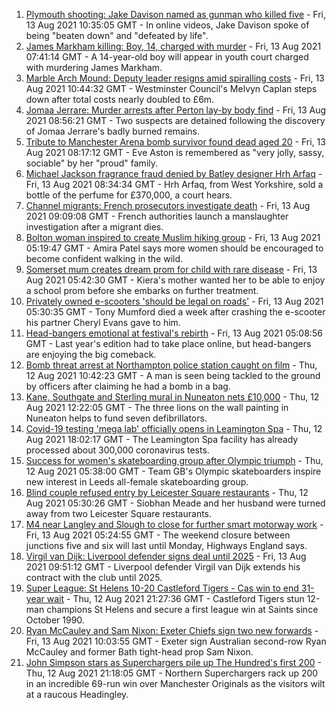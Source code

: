 1. [Plymouth shooting: Jake Davison named as gunman who killed five](https://www.bbc.co.uk/news/uk-england-devon-58197414) - Fri, 13 Aug 2021 10:35:05 GMT - In online videos, Jake Davison spoke of being "beaten down" and "defeated by life".
2. [James Markham killing: Boy, 14, charged with murder](https://www.bbc.co.uk/news/uk-england-london-58197629) - Fri, 13 Aug 2021 07:41:14 GMT - A 14-year-old boy will appear in youth court charged with murdering James Markham.
3. [Marble Arch Mound: Deputy leader resigns amid spiralling costs](https://www.bbc.co.uk/news/uk-england-london-58197626) - Fri, 13 Aug 2021 10:44:32 GMT - Westminster Council's Melvyn Caplan steps down after total costs nearly doubled to £6m.
4. [Jomaa Jerrare: Murder arrests after Perton lay-by body find](https://www.bbc.co.uk/news/uk-england-stoke-staffordshire-58199613) - Fri, 13 Aug 2021 08:56:21 GMT - Two suspects are detained following the discovery of Jomaa Jerrare's badly burned remains.
5. [Tribute to Manchester Arena bomb survivor found dead aged 20](https://www.bbc.co.uk/news/uk-england-birmingham-58194047) - Fri, 13 Aug 2021 08:17:12 GMT - Eve Aston is remembered as "very jolly, sassy, sociable" by her "proud" family.
6. [Michael Jackson fragrance fraud denied by Batley designer Hrh Arfaq](https://www.bbc.co.uk/news/uk-england-leeds-58198100) - Fri, 13 Aug 2021 08:34:34 GMT - Hrh Arfaq, from West Yorkshire, sold a bottle of the perfume for £370,000, a court hears.
7. [Channel migrants: French prosecutors investigate death](https://www.bbc.co.uk/news/uk-england-kent-58198605) - Fri, 13 Aug 2021 09:09:08 GMT - French authorities launch a manslaughter investigation after a migrant dies.
8. [Bolton woman inspired to create Muslim hiking group](https://www.bbc.co.uk/news/uk-england-manchester-58192877) - Fri, 13 Aug 2021 05:19:47 GMT - Amira Patel says more women should be encouraged to become confident walking in the wild.
9. [Somerset mum creates dream prom for child with rare disease](https://www.bbc.co.uk/news/uk-england-bristol-58181717) - Fri, 13 Aug 2021 05:42:30 GMT - Kiera's mother wanted her to be able to enjoy a school prom before she embarks on further treatment.
10. [Privately owned e-scooters 'should be legal on roads'](https://www.bbc.co.uk/news/uk-england-london-58190581) - Fri, 13 Aug 2021 05:30:35 GMT - Tony Mumford died a week after crashing the e-scooter his partner Cheryl Evans gave to him.
11. [Head-bangers emotional at festival's rebirth](https://www.bbc.co.uk/news/uk-england-derbyshire-58177937) - Fri, 13 Aug 2021 05:08:56 GMT - Last year's edition had to take place online, but head-bangers are enjoying the big comeback.
12. [Bomb threat arrest at Northampton police station caught on film](https://www.bbc.co.uk/news/uk-england-northamptonshire-58187469) - Thu, 12 Aug 2021 10:42:23 GMT - A man is seen being tackled to the ground by officers after claiming he had a bomb in a bag.
13. [Kane, Southgate and Sterling mural in Nuneaton nets £10,000](https://www.bbc.co.uk/news/uk-england-coventry-warwickshire-58188675) - Thu, 12 Aug 2021 12:22:05 GMT - The three lions on the wall painting in Nuneaton helps to fund seven defibrillators.
14. [Covid-19 testing 'mega lab' officially opens in Leamington Spa](https://www.bbc.co.uk/news/uk-england-coventry-warwickshire-58194409) - Thu, 12 Aug 2021 18:02:17 GMT - The Leamington Spa facility has already processed about 300,000 coronavirus tests.
15. [Success for women's skateboarding group after Olympic triumph](https://www.bbc.co.uk/news/uk-england-leeds-58178634) - Thu, 12 Aug 2021 05:38:00 GMT - Team GB's Olympic skateboarders inspire new interest in Leeds all-female skateboarding group.
16. [Blind couple refused entry by Leicester Square restaurants](https://www.bbc.co.uk/news/uk-england-london-58176720) - Thu, 12 Aug 2021 05:30:26 GMT - Siobhan Meade and her husband were turned away from two Leicester Square restaurants.
17. [M4 near Langley and Slough to close for further smart motorway work](https://www.bbc.co.uk/news/uk-england-berkshire-58191772) - Fri, 13 Aug 2021 05:24:55 GMT - The weekend closure between junctions five and six will last until Monday, Highways England says.
18. [Virgil van Dijk: Liverpool defender signs deal until 2025](https://www.bbc.co.uk/sport/football/58198972) - Fri, 13 Aug 2021 09:51:12 GMT - Liverpool defender Virgil van Dijk extends his contract with the club until 2025.
19. [Super League: St Helens 10-20 Castleford Tigers - Cas win to end 31-year wait](https://www.bbc.co.uk/sport/rugby-league/58193553) - Thu, 12 Aug 2021 21:27:36 GMT - Castleford Tigers stun 12-man champions St Helens and secure a first league win at Saints since October 1990.
20. [Ryan McCauley and Sam Nixon: Exeter Chiefs sign two new forwards](https://www.bbc.co.uk/sport/rugby-union/58200278) - Fri, 13 Aug 2021 10:03:55 GMT - Exeter sign Australian second-row Ryan McCauley and former Bath tight-head prop Sam Nixon.
21. [John Simpson stars as Superchargers pile up The Hundred's first 200](https://www.bbc.co.uk/sport/cricket/58195386) - Thu, 12 Aug 2021 21:18:05 GMT - Northern Superchargers rack up 200 in an incredible 69-run win over Manchester Originals as the visitors wilt at a raucous Headingley.
